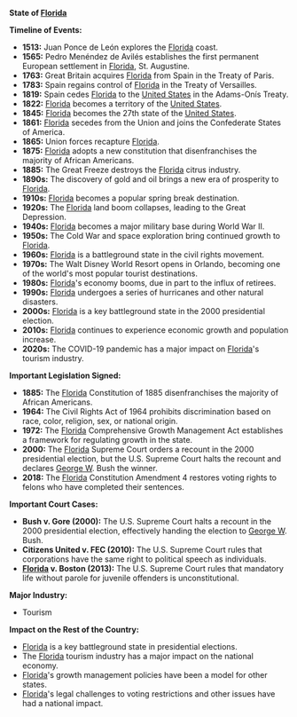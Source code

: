 **State of [Florida](./../Florida/)**

**Timeline of Events:**

* **1513:** Juan Ponce de León explores the [Florida](./../Florida/) coast.
* **1565:** Pedro Menéndez de Avilés establishes the first permanent European settlement in [Florida](./../Florida/), St. Augustine.
* **1763:** Great Britain acquires [Florida](./../Florida/) from Spain in the Treaty of Paris.
* **1783:** Spain regains control of [Florida](./../Florida/) in the Treaty of Versailles.
* **1819:** Spain cedes [Florida](./../Florida/) to the [United States](./../United-States/) in the Adams-Onís Treaty.
* **1822:** [Florida](./../Florida/) becomes a territory of the [United States](./../United-States/).
* **1845:** [Florida](./../Florida/) becomes the 27th state of the [United States](./../United-States/).
* **1861:** [Florida](./../Florida/) secedes from the Union and joins the Confederate States of America.
* **1865:** Union forces recapture [Florida](./../Florida/).
* **1875:** [Florida](./../Florida/) adopts a new constitution that disenfranchises the majority of African Americans.
* **1885:** The Great Freeze destroys the [Florida](./../Florida/) citrus industry.
* **1890s:** The discovery of gold and oil brings a new era of prosperity to [Florida](./../Florida/).
* **1910s:** [Florida](./../Florida/) becomes a popular spring break destination.
* **1920s:** The [Florida](./../Florida/) land boom collapses, leading to the Great Depression.
* **1940s:** [Florida](./../Florida/) becomes a major military base during World War II.
* **1950s:** The Cold War and space exploration bring continued growth to [Florida](./../Florida/).
* **1960s:** [Florida](./../Florida/) is a battleground state in the civil rights movement.
* **1970s:** The Walt Disney World Resort opens in Orlando, becoming one of the world's most popular tourist destinations.
* **1980s:** [Florida](./../Florida/)'s economy booms, due in part to the influx of retirees.
* **1990s:** [Florida](./../Florida/) undergoes a series of hurricanes and other natural disasters.
* **2000s:** [Florida](./../Florida/) is a key battleground state in the 2000 presidential election.
* **2010s:** [Florida](./../Florida/) continues to experience economic growth and population increase.
* **2020s:** The COVID-19 pandemic has a major impact on [Florida](./../Florida/)'s tourism industry.

**Important Legislation Signed:**

* **1885:** The [Florida](./../Florida/) Constitution of 1885 disenfranchises the majority of African Americans.
* **1964:** The Civil Rights Act of 1964 prohibits discrimination based on race, color, religion, sex, or national origin.
* **1972:** The [Florida](./../Florida/) Comprehensive Growth Management Act establishes a framework for regulating growth in the state.
* **2000:** The [Florida](./../Florida/) Supreme Court orders a recount in the 2000 presidential election, but the U.S. Supreme Court halts the recount and declares [George W](./../George-W/). Bush the winner.
* **2018:** The [Florida](./../Florida/) Constitution Amendment 4 restores voting rights to felons who have completed their sentences.

**Important Court Cases:**

* **Bush v. Gore (2000):** The U.S. Supreme Court halts a recount in the 2000 presidential election, effectively handing the election to [George W](./../George-W/). Bush.
* **Citizens United v. FEC (2010):** The U.S. Supreme Court rules that corporations have the same right to political speech as individuals.
* **[Florida](./../Florida/) v. Boston (2013):** The U.S. Supreme Court rules that mandatory life without parole for juvenile offenders is unconstitutional.

**Major Industry:**

* Tourism

**Impact on the Rest of the Country:**

* [Florida](./../Florida/) is a key battleground state in presidential elections.
* The [Florida](./../Florida/) tourism industry has a major impact on the national economy.
* [Florida](./../Florida/)'s growth management policies have been a model for other states.
* [Florida](./../Florida/)'s legal challenges to voting restrictions and other issues have had a national impact.